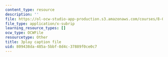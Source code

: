 ```yaml
---
content_type: resource
description: ''
file: https://ol-ocw-studio-app-production.s3.amazonaws.com/courses/8-01sc-classical-mechanics-fall-2016/809438da485a5bbf8d4c37889f0ce0c7_x5WavAj2M8A.vtt
file_type: application/x-subrip
learning_resource_types: []
ocw_type: OCWFile
resourcetype: Other
title: 3play caption file
uid: 809438da-485a-5bbf-8d4c-37889f0ce0c7
---
```

